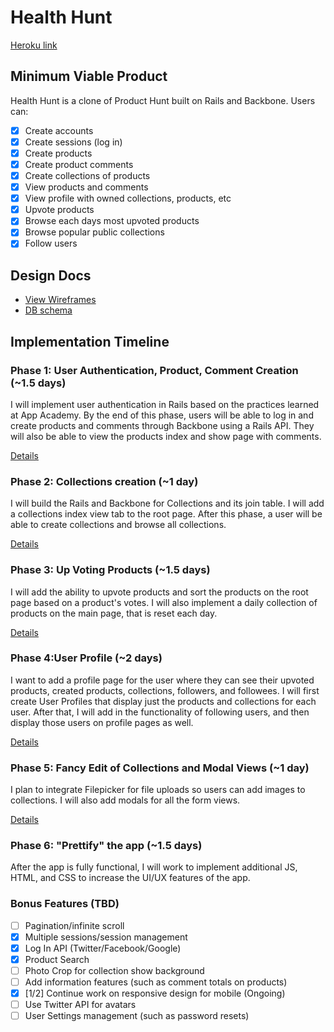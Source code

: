 # Health Hunt

[Heroku link][heroku]

[heroku]: https://producthuntclone.herokuapp.com/

## Minimum Viable Product
Health Hunt is a clone of Product Hunt built on Rails and Backbone. Users can:

- [x] Create accounts
- [x] Create sessions (log in)
- [x] Create products
- [x] Create product comments
- [x] Create collections of products
- [x] View products and comments
- [x] View profile with owned collections, products, etc
- [x] Upvote products
- [x] Browse each days most upvoted products
- [x] Browse popular public collections
- [x] Follow users

## Design Docs
* [View Wireframes][views]
* [DB schema][schema]

[views]: ./docs/views.md
[schema]: ./docs/schema.md

## Implementation Timeline

### Phase 1: User Authentication, Product, Comment Creation (~1.5 days)
I will implement user authentication in Rails based on the practices
learned at App Academy. By the end of this phase, users will be able to
log in and create products and comments through Backbone using a Rails
API. They will also be able to view the products index and show page
with comments.

[Details][phase-one]

### Phase 2: Collections creation (~1 day)
I will build the Rails and Backbone for Collections and its join table.
I will add a collections index view tab to the root page. After this
phase, a user will be able to create collections and browse all collections.

[Details][phase-two]

### Phase 3: Up Voting Products (~1.5 days)
I will add the ability to upvote products and sort the products on the
root page based on a product's votes. I will also implement a daily
collection of products on the main page, that is reset each day.

[Details][phase-three]

### Phase 4:User Profile (~2 days)
I want to add a profile page for the user where they can see their upvoted
products, created products, collections, followers, and followees. I will first create User Profiles that display just the products and collections for each user. After that, I will add in the functionality of following users, and then display those users on profile pages as well.

[Details][phase-four]

### Phase 5: Fancy Edit of Collections and Modal Views (~1 day)
I plan to integrate Filepicker for file uploads so users can add images
to collections. I will also add modals for all the form views.

[Details][phase-five]

### Phase 6: "Prettify" the app (~1.5 days)
After the app is fully functional, I will work to implement additional
JS, HTML, and CSS to increase the UI/UX features of the app.

### Bonus Features (TBD)
- [ ] Pagination/infinite scroll
- [x] Multiple sessions/session management
- [x] Log In API (Twitter/Facebook/Google)
- [x] Product Search
- [ ] Photo Crop for collection show background
- [ ] Add information features (such as comment totals on products)
- [x] [1/2] Continue work on responsive design for mobile (Ongoing)
- [ ] Use Twitter API for avatars
- [ ] User Settings management (such as password resets)

[phase-one]: ./docs/phases/phase1.md
[phase-two]: ./docs/phases/phase2.md
[phase-three]: ./docs/phases/phase3.md
[phase-four]: ./docs/phases/phase4.md
[phase-five]: ./docs/phases/phase5.md
